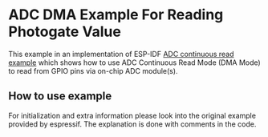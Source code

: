 
# ADC DMA Example For Reading Photogate Value


This example in an implementation of ESP-IDF [ADC continuous read example](https://github.com/espressif/esp-idf/blob/d29e53dc0c59d1b1b01c5e2c3ca1b22113828587/examples/peripherals/adc/continuous_read/main/continuous_read_main.c) which shows how to use ADC Continuous Read Mode (DMA Mode) to read from GPIO pins via on-chip ADC module(s). 

## How to use example

For initialization and extra information please look into the original example provided by espressif. The explanation is done with comments in the code. 